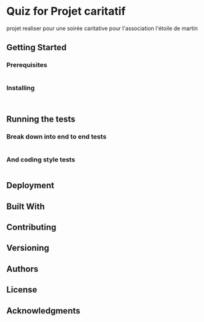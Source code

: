# Quiz for Projet caritatif


projet realiser pour une soirée caritative pour l'association l'étoile de martin
## Getting Started


### Prerequisites


```
```

### Installing



```
```


```
```


## Running the tests


### Break down into end to end tests


```
```

### And coding style tests


```
```

## Deployment


## Built With


## Contributing


## Versioning


## Authors

## License

## Acknowledgments

